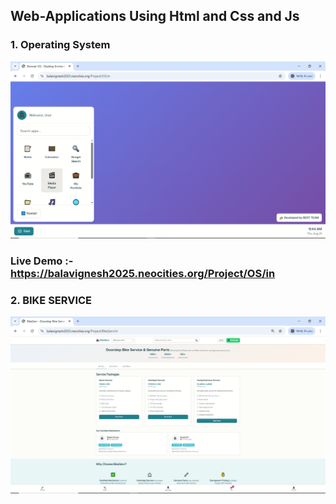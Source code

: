 ## Web-Applications Using Html and Css and Js
### 1. Operating System

 ![Image Alt](https://github.com/Bala-6478/Web-Applications/blob/f303b3feda817ef46eafc1389e997f02113808ef/OS/OS.png)
### Live Demo :- https://balavignesh2025.neocities.org/Project/OS/in
### 2. BIKE SERVICE

![Image Alt](https://github.com/Bala-6478/Web-Applications/blob/main/BikeServ/Screenshot%20(79).png)
